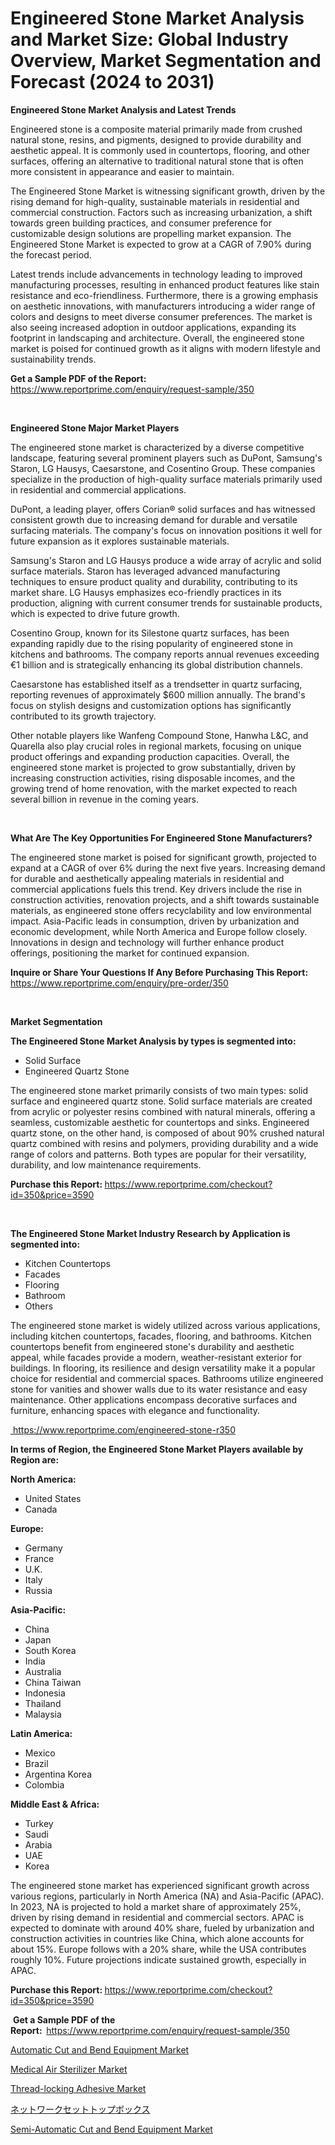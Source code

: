 <p><h1>Engineered Stone Market Analysis and Market Size: Global Industry Overview, Market Segmentation and Forecast (2024 to 2031)</h1></p><p><strong>Engineered Stone Market Analysis and Latest Trends</strong></p>
<p><p>Engineered stone is a composite material primarily made from crushed natural stone, resins, and pigments, designed to provide durability and aesthetic appeal. It is commonly used in countertops, flooring, and other surfaces, offering an alternative to traditional natural stone that is often more consistent in appearance and easier to maintain.</p><p>The Engineered Stone Market is witnessing significant growth, driven by the rising demand for high-quality, sustainable materials in residential and commercial construction. Factors such as increasing urbanization, a shift towards green building practices, and consumer preference for customizable design solutions are propelling market expansion. The Engineered Stone Market is expected to grow at a CAGR of 7.90% during the forecast period.</p><p>Latest trends include advancements in technology leading to improved manufacturing processes, resulting in enhanced product features like stain resistance and eco-friendliness. Furthermore, there is a growing emphasis on aesthetic innovations, with manufacturers introducing a wider range of colors and designs to meet diverse consumer preferences. The market is also seeing increased adoption in outdoor applications, expanding its footprint in landscaping and architecture. Overall, the engineered stone market is poised for continued growth as it aligns with modern lifestyle and sustainability trends.</p></p>
<p><strong>Get a Sample PDF of the Report:&nbsp;</strong> <a href="https://www.reportprime.com/enquiry/request-sample/350">https://www.reportprime.com/enquiry/request-sample/350</a></p>
<p>&nbsp;</p>
<p><strong>Engineered Stone Major Market Players</strong></p>
<p><p>The engineered stone market is characterized by a diverse competitive landscape, featuring several prominent players such as DuPont, Samsung's Staron, LG Hausys, Caesarstone, and Cosentino Group. These companies specialize in the production of high-quality surface materials primarily used in residential and commercial applications.</p><p>DuPont, a leading player, offers Corian® solid surfaces and has witnessed consistent growth due to increasing demand for durable and versatile surfacing materials. The company's focus on innovation positions it well for future expansion as it explores sustainable materials.</p><p>Samsung's Staron and LG Hausys produce a wide array of acrylic and solid surface materials. Staron has leveraged advanced manufacturing techniques to ensure product quality and durability, contributing to its market share. LG Hausys emphasizes eco-friendly practices in its production, aligning with current consumer trends for sustainable products, which is expected to drive future growth.</p><p>Cosentino Group, known for its Silestone quartz surfaces, has been expanding rapidly due to the rising popularity of engineered stone in kitchens and bathrooms. The company reports annual revenues exceeding €1 billion and is strategically enhancing its global distribution channels.</p><p>Caesarstone has established itself as a trendsetter in quartz surfacing, reporting revenues of approximately $600 million annually. The brand's focus on stylish designs and customization options has significantly contributed to its growth trajectory.</p><p>Other notable players like Wanfeng Compound Stone, Hanwha L&C, and Quarella also play crucial roles in regional markets, focusing on unique product offerings and expanding production capacities. Overall, the engineered stone market is projected to grow substantially, driven by increasing construction activities, rising disposable incomes, and the growing trend of home renovation, with the market expected to reach several billion in revenue in the coming years.</p></p>
<p>&nbsp;</p>
<p><strong>What Are The Key Opportunities For Engineered Stone Manufacturers?</strong></p>
<p><p>The engineered stone market is poised for significant growth, projected to expand at a CAGR of over 6% during the next five years. Increasing demand for durable and aesthetically appealing materials in residential and commercial applications fuels this trend. Key drivers include the rise in construction activities, renovation projects, and a shift towards sustainable materials, as engineered stone offers recyclability and low environmental impact. Asia-Pacific leads in consumption, driven by urbanization and economic development, while North America and Europe follow closely. Innovations in design and technology will further enhance product offerings, positioning the market for continued expansion.</p></p>
<p><strong>Inquire or Share Your Questions If Any Before Purchasing This Report:</strong> <a href="https://www.reportprime.com/enquiry/pre-order/350">https://www.reportprime.com/enquiry/pre-order/350</a></p>
<p>&nbsp;</p>
<p><strong>Market Segmentation</strong></p>
<p><strong>The Engineered Stone Market Analysis by types is segmented into:</strong></p>
<p><ul><li>Solid Surface</li><li>Engineered Quartz Stone</li></ul></p>
<p><p>The engineered stone market primarily consists of two main types: solid surface and engineered quartz stone. Solid surface materials are created from acrylic or polyester resins combined with natural minerals, offering a seamless, customizable aesthetic for countertops and sinks. Engineered quartz stone, on the other hand, is composed of about 90% crushed natural quartz combined with resins and polymers, providing durability and a wide range of colors and patterns. Both types are popular for their versatility, durability, and low maintenance requirements.</p></p>
<p><strong>Purchase this Report:&nbsp;</strong><a href="https://www.reportprime.com/checkout?id=350&price=3590">https://www.reportprime.com/checkout?id=350&price=3590</a></p>
<p>&nbsp;</p>
<p><strong>The Engineered Stone Market Industry Research by Application is segmented into:</strong></p>
<p><ul><li>Kitchen Countertops</li><li>Facades</li><li>Flooring</li><li>Bathroom</li><li>Others</li></ul></p>
<p><p>The engineered stone market is widely utilized across various applications, including kitchen countertops, facades, flooring, and bathrooms. Kitchen countertops benefit from engineered stone's durability and aesthetic appeal, while facades provide a modern, weather-resistant exterior for buildings. In flooring, its resilience and design versatility make it a popular choice for residential and commercial spaces. Bathrooms utilize engineered stone for vanities and shower walls due to its water resistance and easy maintenance. Other applications encompass decorative surfaces and furniture, enhancing spaces with elegance and functionality.</p></p>
<p><a href="https://www.reportprime.com/engineered-stone-r350">&nbsp;https://www.reportprime.com/engineered-stone-r350</a></p>
<p><strong>In terms of Region, the Engineered Stone Market Players available by Region are:</strong></p>
<p>
    <p> <strong> North America: </strong>
        <ul>
            <li>United States</li>
            <li>Canada</li>
        </ul>
        </p> 
    <p> <strong> Europe: </strong>
        <ul>
            <li>Germany</li>
            <li>France</li>
            <li>U.K.</li>
            <li>Italy</li>
            <li>Russia</li>
        </ul>
        </p> 
    <p> <strong> Asia-Pacific: </strong>
        <ul>
            <li>China</li>
            <li>Japan</li>
            <li>South Korea</li>
            <li>India</li>
            <li>Australia</li>
            <li>China Taiwan</li>
            <li>Indonesia</li>
            <li>Thailand</li>
            <li>Malaysia</li>
        </ul>
        </p> 
    <p> <strong> Latin America: </strong>
        <ul>
            <li>Mexico</li>
            <li>Brazil</li>
            <li>Argentina Korea</li>
            <li>Colombia</li>
        </ul>
        </p> 
    <p> <strong> Middle East & Africa: </strong>
        <ul>
            <li>Turkey</li>
            <li>Saudi</li>
            <li>Arabia</li>
            <li>UAE</li>
            <li>Korea</li>
        </ul>
    </p>
    </p>
<p><p>The engineered stone market has experienced significant growth across various regions, particularly in North America (NA) and Asia-Pacific (APAC). In 2023, NA is projected to hold a market share of approximately 25%, driven by rising demand in residential and commercial sectors. APAC is expected to dominate with around 40% share, fueled by urbanization and construction activities in countries like China, which alone accounts for about 15%. Europe follows with a 20% share, while the USA contributes roughly 10%. Future projections indicate sustained growth, especially in APAC.</p></p>
<p><strong>Purchase this Report: </strong><a href="https://www.reportprime.com/checkout?id=350&price=3590">https://www.reportprime.com/checkout?id=350&price=3590</a></p>
<p>&nbsp;<strong>Get a Sample PDF of the Report:&nbsp;&nbsp;</strong><a href="https://www.reportprime.com/enquiry/request-sample/350">https://www.reportprime.com/enquiry/request-sample/350</a></p>
<p><strong></strong></p>
<p><p><a href="https://issuu.com/reportprime-2/docs/automatic-cut-and-bend-equipment-ma_85533e90650028">Automatic Cut and Bend Equipment Market</a></p><p><a href="https://medium.com/@broderickleannon/global-medical-air-sterilizer-market-trends-forecasts-and-market-strategic-analysis-2024-2031-bfa22b87c4a2">Medical Air Sterilizer Market</a></p><p><a href="https://www.linkedin.com/pulse/thread-locking-adhesive-market-indicators-size-regional-breakdown-tcivf?trackingId=E0eeFpZqR%2F%2BLYy%2FhesTukA%3D%3D">Thread-locking Adhesive Market</a></p><p><a href="https://medium.com/@evekerluke2023/%E3%83%8D%E3%83%83%E3%83%88%E3%83%AF%E3%83%BC%E3%82%AF%E3%82%BB%E3%83%83%E3%83%88%E3%83%88%E3%83%83%E3%83%97%E3%83%9C%E3%83%83%E3%82%AF%E3%82%B9%E5%B8%82%E5%A0%B4%E3%81%AE%E3%83%8A%E3%83%93%E3%82%B2%E3%83%BC%E3%82%B7%E3%83%A7%E3%83%B3-2024%E5%B9%B4%E3%81%8B%E3%82%892031%E5%B9%B4%E3%81%BE%E3%81%A7%E3%81%AE%E5%B0%82%E9%96%80%E5%AE%B6%E5%88%86%E6%9E%90%E3%81%A8%E5%B8%82%E5%A0%B4%E4%BA%88%E6%B8%AC-373a8069092b">ネットワークセットトップボックス</a></p><p><a href="https://issuu.com/reportprime-2/docs/semi-automatic-cut-and-bend-equipme_fecad29eb6b388">Semi-Automatic Cut and Bend Equipment Market</a></p></p>